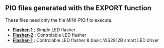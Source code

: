 ## PIO files generated with the EXPORT function ##

These files need only the file MINI-PIO.f to execute.

- [****Flasher-1****](Flash-1.f) ; Simple LED flasher
- [****Flasher-2****](Flash-2.f) ; Controlable LED flasher
- [****Flasher-1****](Multiflash.f) ; Controlable LED flasher & basic WS2812B smart LED driver

